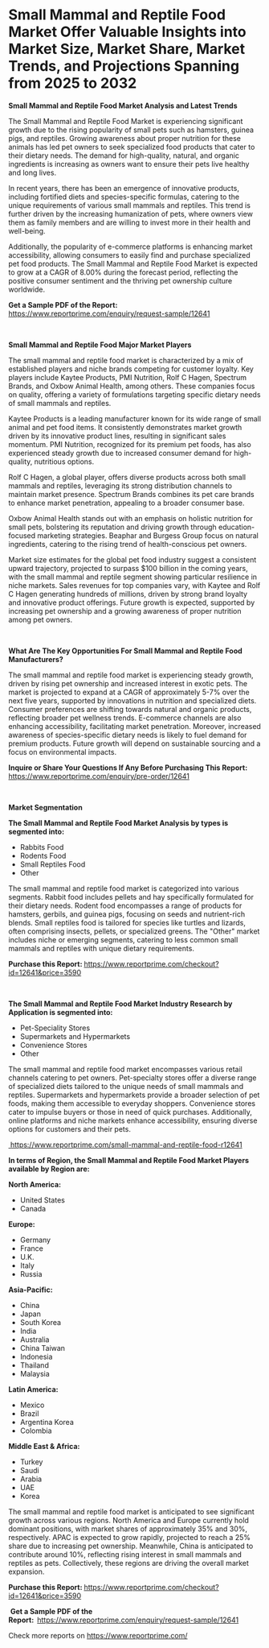 <p><h1>Small Mammal and Reptile Food Market Offer Valuable Insights into Market Size, Market Share, Market Trends, and Projections Spanning from 2025 to 2032</h1></p><p><strong>Small Mammal and Reptile Food Market Analysis and Latest Trends</strong></p>
<p><p>The Small Mammal and Reptile Food Market is experiencing significant growth due to the rising popularity of small pets such as hamsters, guinea pigs, and reptiles. Growing awareness about proper nutrition for these animals has led pet owners to seek specialized food products that cater to their dietary needs. The demand for high-quality, natural, and organic ingredients is increasing as owners want to ensure their pets live healthy and long lives.</p><p>In recent years, there has been an emergence of innovative products, including fortified diets and species-specific formulas, catering to the unique requirements of various small mammals and reptiles. This trend is further driven by the increasing humanization of pets, where owners view them as family members and are willing to invest more in their health and well-being.</p><p>Additionally, the popularity of e-commerce platforms is enhancing market accessibility, allowing consumers to easily find and purchase specialized pet food products. The Small Mammal and Reptile Food Market is expected to grow at a CAGR of 8.00% during the forecast period, reflecting the positive consumer sentiment and the thriving pet ownership culture worldwide.</p></p>
<p><strong>Get a Sample PDF of the Report:&nbsp;</strong> <a href="https://www.reportprime.com/enquiry/request-sample/12641?utm_campaign=2997&utm_medium=2&utm_source=Github&utm_content=ia&utm_term=19032025&utm_id=small-mammal-and-reptile-food">https://www.reportprime.com/enquiry/request-sample/12641</a></p>
<p>&nbsp;</p>
<p><strong>Small Mammal and Reptile Food Major Market Players</strong></p>
<p><p>The small mammal and reptile food market is characterized by a mix of established players and niche brands competing for customer loyalty. Key players include Kaytee Products, PMI Nutrition, Rolf C Hagen, Spectrum Brands, and Oxbow Animal Health, among others. These companies focus on quality, offering a variety of formulations targeting specific dietary needs of small mammals and reptiles.</p><p>Kaytee Products is a leading manufacturer known for its wide range of small animal and pet food items. It consistently demonstrates market growth driven by its innovative product lines, resulting in significant sales momentum. PMI Nutrition, recognized for its premium pet foods, has also experienced steady growth due to increased consumer demand for high-quality, nutritious options. </p><p>Rolf C Hagen, a global player, offers diverse products across both small mammals and reptiles, leveraging its strong distribution channels to maintain market presence. Spectrum Brands combines its pet care brands to enhance market penetration, appealing to a broader consumer base.</p><p>Oxbow Animal Health stands out with an emphasis on holistic nutrition for small pets, bolstering its reputation and driving growth through education-focused marketing strategies. Beaphar and Burgess Group focus on natural ingredients, catering to the rising trend of health-conscious pet owners.</p><p>Market size estimates for the global pet food industry suggest a consistent upward trajectory, projected to surpass $100 billion in the coming years, with the small mammal and reptile segment showing particular resilience in niche markets. Sales revenues for top companies vary, with Kaytee and Rolf C Hagen generating hundreds of millions, driven by strong brand loyalty and innovative product offerings. Future growth is expected, supported by increasing pet ownership and a growing awareness of proper nutrition among pet owners.</p></p>
<p>&nbsp;</p>
<p><strong>What Are The Key Opportunities For Small Mammal and Reptile Food Manufacturers?</strong></p>
<p><p>The small mammal and reptile food market is experiencing steady growth, driven by rising pet ownership and increased interest in exotic pets. The market is projected to expand at a CAGR of approximately 5-7% over the next five years, supported by innovations in nutrition and specialized diets. Consumer preferences are shifting towards natural and organic products, reflecting broader pet wellness trends. E-commerce channels are also enhancing accessibility, facilitating market penetration. Moreover, increased awareness of species-specific dietary needs is likely to fuel demand for premium products. Future growth will depend on sustainable sourcing and a focus on environmental impacts.</p></p>
<p><strong>Inquire or Share Your Questions If Any Before Purchasing This Report:</strong> <a href="https://www.reportprime.com/enquiry/pre-order/12641?utm_campaign=2997&utm_medium=2&utm_source=Github&utm_content=ia&utm_term=19032025&utm_id=small-mammal-and-reptile-food">https://www.reportprime.com/enquiry/pre-order/12641</a></p>
<p>&nbsp;</p>
<p><strong>Market Segmentation</strong></p>
<p><strong>The Small Mammal and Reptile Food Market Analysis by types is segmented into:</strong></p>
<p><ul><li>Rabbits Food</li><li>Rodents Food</li><li>Small Reptiles Food</li><li>Other</li></ul></p>
<p><p>The small mammal and reptile food market is categorized into various segments. Rabbit food includes pellets and hay specifically formulated for their dietary needs. Rodent food encompasses a range of products for hamsters, gerbils, and guinea pigs, focusing on seeds and nutrient-rich blends. Small reptiles food is tailored for species like turtles and lizards, often comprising insects, pellets, or specialized greens. The "Other" market includes niche or emerging segments, catering to less common small mammals and reptiles with unique dietary requirements.</p></p>
<p><strong>Purchase this Report:&nbsp;</strong><a href="https://www.reportprime.com/checkout?id=12641&price=3590&utm_campaign=2997&utm_medium=2&utm_source=Github&utm_content=ia&utm_term=19032025&utm_id=small-mammal-and-reptile-food">https://www.reportprime.com/checkout?id=12641&price=3590</a></p>
<p>&nbsp;</p>
<p><strong>The Small Mammal and Reptile Food Market Industry Research by Application is segmented into:</strong></p>
<p><ul><li>Pet-Speciality Stores</li><li>Supermarkets and Hypermarkets</li><li>Convenience Stores</li><li>Other</li></ul></p>
<p><p>The small mammal and reptile food market encompasses various retail channels catering to pet owners. Pet-specialty stores offer a diverse range of specialized diets tailored to the unique needs of small mammals and reptiles. Supermarkets and hypermarkets provide a broader selection of pet foods, making them accessible to everyday shoppers. Convenience stores cater to impulse buyers or those in need of quick purchases. Additionally, online platforms and niche markets enhance accessibility, ensuring diverse options for customers and their pets.</p></p>
<p><a href="https://www.reportprime.com/small-mammal-and-reptile-food-r12641?utm_campaign=2997&utm_medium=2&utm_source=Github&utm_content=ia&utm_term=19032025&utm_id=small-mammal-and-reptile-food">&nbsp;https://www.reportprime.com/small-mammal-and-reptile-food-r12641</a></p>
<p><strong>In terms of Region, the Small Mammal and Reptile Food Market Players available by Region are:</strong></p>
<p>
    <p> <strong> North America: </strong>
        <ul>
            <li>United States</li>
            <li>Canada</li>
        </ul>
        </p> 
    <p> <strong> Europe: </strong>
        <ul>
            <li>Germany</li>
            <li>France</li>
            <li>U.K.</li>
            <li>Italy</li>
            <li>Russia</li>
        </ul>
        </p> 
    <p> <strong> Asia-Pacific: </strong>
        <ul>
            <li>China</li>
            <li>Japan</li>
            <li>South Korea</li>
            <li>India</li>
            <li>Australia</li>
            <li>China Taiwan</li>
            <li>Indonesia</li>
            <li>Thailand</li>
            <li>Malaysia</li>
        </ul>
        </p> 
    <p> <strong> Latin America: </strong>
        <ul>
            <li>Mexico</li>
            <li>Brazil</li>
            <li>Argentina Korea</li>
            <li>Colombia</li>
        </ul>
        </p> 
    <p> <strong> Middle East & Africa: </strong>
        <ul>
            <li>Turkey</li>
            <li>Saudi</li>
            <li>Arabia</li>
            <li>UAE</li>
            <li>Korea</li>
        </ul>
    </p>
    </p>
<p><p>The small mammal and reptile food market is anticipated to see significant growth across various regions. North America and Europe currently hold dominant positions, with market shares of approximately 35% and 30%, respectively. APAC is expected to grow rapidly, projected to reach a 25% share due to increasing pet ownership. Meanwhile, China is anticipated to contribute around 10%, reflecting rising interest in small mammals and reptiles as pets. Collectively, these regions are driving the overall market expansion.</p></p>
<p><strong>Purchase this Report: </strong><a href="https://www.reportprime.com/checkout?id=12641&price=3590&utm_campaign=2997&utm_medium=2&utm_source=Github&utm_content=ia&utm_term=19032025&utm_id=small-mammal-and-reptile-food">https://www.reportprime.com/checkout?id=12641&price=3590</a></p>
<p>&nbsp;<strong>Get a Sample PDF of the Report:&nbsp;&nbsp;</strong><a href="https://www.reportprime.com/enquiry/request-sample/12641?utm_campaign=2997&utm_medium=2&utm_source=Github&utm_content=ia&utm_term=19032025&utm_id=small-mammal-and-reptile-food">https://www.reportprime.com/enquiry/request-sample/12641</a></p>
<p><strong></strong></p>
<p>Check more reports on <a href="https://www.reportprime.com/?utm_campaign=2997&utm_medium=2&utm_source=Github&utm_content=ia&utm_term=19032025&utm_id=small-mammal-and-reptile-food">https://www.reportprime.com/</a></p>
